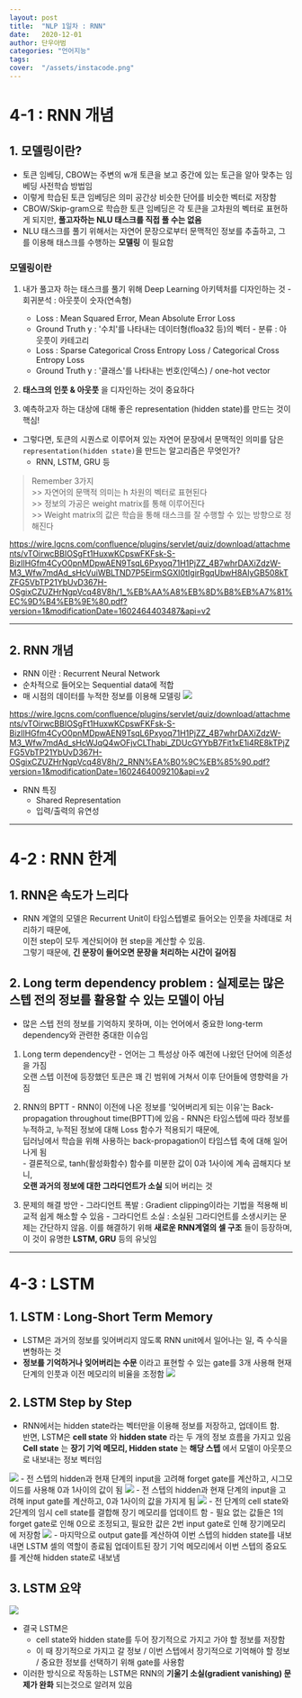 ```yaml
---
layout: post
title:  "NLP 1일차 : RNN"
date:   2020-12-01 
author: 단우아범
categories: "언어지능"
tags:	
cover:  "/assets/instacode.png"
---
```


# 4-1 : RNN 개념
## 1. 모델링이란?
 - 토큰 임베딩, CBOW는 주변의 w개 토큰을 보고 중간에 있는 토근을 알아 맞추는 임베딩 사전학습 방법임
 - 이렇게 학습된 토큰 임베딩은 의미 공간상 비슷한 단어를 비슷한 벡터로 저장함
 - CBOW/Skip-gram으로 학습한 토큰 임베딩은 각 토큰을 고차원의 벡터로 표현하게 되지만, __풀고자하는 NLU 태스크를 직접 풀 수는 없음__ 
 - NLU 태스크를 풀기 위해서는 자연어 문장으로부터 문맥적인 정보를 추출하고, 그를 이용해 태스크를 수행하는 __모델링__ 이 필요함  
 
 ### 모델링이란
  1. 내가 풀고자 하는 태스크를 풀기 위해 Deep Learning 아키텍처를 디자인하는 것
    - 회귀분석 : 아웃풋이 숫자(연속형)
      - Loss : Mean Squared Error, Mean Absolute Error Loss
      - Ground Truth y : '수치'를 나타내는 데이터형(floa32 등)의 벡터
    - 분류 : 아웃풋이 카테고리
      - Loss : Sparse Categorical Cross Entropy Loss / Categorical Cross Entropy Loss
      - Ground Truth y : '클래스'를 나타내는 번호(인덱스) / one-hot vector
      
  2. __태스크의 인풋 & 아웃풋__ 을 디자인하는 것이 중요하다
  
  3. 예측하고자 하는 대상에 대해 좋은 representation (hidden state)를 만드는 것이 핵심!


  - 그렇다면, 토큰의 시퀀스로 이루어져 있는 자연어 문장에서 문맥적인 의미를 담은 `representation(hidden state)`을 만드는 알고리즘은 무엇인가?
    - RNN, LSTM, GRU 등
  
  > Remember 3가지  
    >> 자연어의 문맥적 의미는 h 차원의 벡터로 표현된다  
    >> 정보의 가공은 weight matrix를 통해 이루어진다  
    >> Weight matrix의 값은 학습을 통해 태스크를 잘 수행할 수 있는 방향으로 정해진다
 
 <https://wire.lgcns.com/confluence/plugins/servlet/quiz/download/attachments/vTOirwcBBIOSgFt1HuxwKCpswFKFsk-S-BizIlHGfm4CyO0pnMDpwAEN9TsqL6Pxyoq71H1PjZZ_4B7whrDAXiZdzW-M3_Wfw7mdAd_sHcVuiWBLTND7P5EirmSGXI0tIgirRgqUbwH8AlyGB508kTZFG5VbTP21YbUvD367H-OSgixCZUZHrNgpVcq48V8h/1_%EB%AA%A8%EB%8D%B8%EB%A7%81%EC%9D%B4%EB%9E%80.pdf?version=1&modificationDate=1602464403487&api=v2> 
 

---

## 2. RNN 개념
  - RNN 이란 : Recurrent Neural Network
  - 순차적으로 들어오는 Sequential data에 적합
  - 매 시점의 데이터를 누적한 정보를 이용해 모델링
    <img src ="https://user-images.githubusercontent.com/59005950/100698418-b86df380-33db-11eb-93c5-83215311d868.jpg">
  
  <https://wire.lgcns.com/confluence/plugins/servlet/quiz/download/attachments/vTOirwcBBIOSgFt1HuxwKCpswFKFsk-S-BizIlHGfm4CyO0pnMDpwAEN9TsqL6Pxyoq71H1PjZZ_4B7whrDAXiZdzW-M3_Wfw7mdAd_sHcWJqQ4wOFjvCLThabi_ZDUcGYYbB7Fit1xE1i4RE8kTPjZFG5VbTP21YbUvD367H-OSgixCZUZHrNgpVcq48V8h/2_RNN%EA%B0%9C%EB%85%90.pdf?version=1&modificationDate=1602464009210&api=v2>
  
  - RNN 특징
    - Shared Representation
    - 입력/출력의 유연성
  
---
  

# 4-2 : RNN 한계
## 1. RNN은 속도가 느리다
  - RNN 계열의 모델은 Recurrent Unit이 타임스텝별로 들어오는 인풋을 차례대로 처리하기 때문에,  
  이전 step이 모두 계산되어야 현 step을 계산할 수 있음.  
  그렇기 때문에, __긴 문장이 들어오면 문장을 처리하는 시간이 길어짐__ 
  
## 2. Long term dependency problem : 실제로는 많은 스텝 전의 정보를 활용할 수 있는 모델이 아님
  - 많은 스텝 전의 정보를 기억하지 못하며, 이는 언어에서 중요한 long-term dependency와 관련한 중대한 이슈임
  1. Long term dependency란
    - 언어는 그 특성상 아주 예전에 나왔던 단어에 의존성을 가짐  
    오랜 스텝 이전에 등장했던 토큰은 꽤 긴 범위에 거쳐서 이후 단어들에 영향력을 가짐
    
  2. RNN의 BPTT
    - RNN이 이전에 나온 정보를 '잊어버리게 되는 이유'는 Back-propagation throughout time(BPTT)에 있음
    - RNN은 타임스텝에 따라 정보를 누적하고, 누적된 정보에 대해 Loss 함수가 적용되기 때문에,  
    딥러닝에서 학습을 위해 사용하는 back-propagation이 타임스텝 축에 대해 일어나게 됨    
    - 결론적으로, tanh(활성화함수) 함수를 미분한 값이 0과 1사이에 계속 곱해지다 보니,  
    __오랜 과거의 정보에 대한 그라디언트가 소실__ 되어 버리는 것
    
  3. 문제의 해결 방안
    - 그라디언트 폭발 : Gradient clipping이라는 기법을 적용해 비교적 쉽게 해소할 수 있음
    - 그라디언트 소실 : 소실된 그라디언트를 소생시키는 문제는 간단하지 않음. 이를 해결하기 위해 __새로운 RNN계열의 셀 구조__ 들이 등장하며,  
    이 것이 유명한 __LSTM, GRU__ 등의 유닛임
    
    
---
  

# 4-3 : LSTM
## 1. LSTM : Long-Short Term Memory
  - LSTM은 과거의 정보를 잊어버리지 않도록 RNN unit에서 일어나는 일, 즉 수식을 변형하는 것
  - __정보를 기억하거나 잊어버리는 수문__ 이라고 표현할 수 있는 gate를 3개 사용해 현재 단계의 인풋과 이전 메모리의 비율을 조정함
    <img src = "https://user-images.githubusercontent.com/59005950/100700039-da697500-33df-11eb-99af-eb039dc79b74.png">
  
## 2. LSTM Step by Step
  - RNN에서는 hidden state라는 벡터만을 이용해 정보를 저장하고, 업데이트 함.  
  반면, LSTM은 __cell state__ 와 __hidden state__ 라는 두 개의 정보 흐름을 가지고 있음
  __Cell state__ 는 __장기 기억 메모리, Hidden state__ 는 __해당 스텝__ 에서 모델이 아웃풋으로 내보내는 정보 벡터임
  
  <img src = "https://user-images.githubusercontent.com/59005950/100699885-7a72ce80-33df-11eb-9302-3e212b887284.png">
    - 전 스텝의 hidden과 현재 단계의 input을 고려해 forget gate를 계산하고, 시그모이드를 사용해 0과 1사이의 값이 됨
  
  <img src = "https://user-images.githubusercontent.com/59005950/100699886-7b0b6500-33df-11eb-8f3a-18d38b37f1a4.png">
    - 전 스텝의 hidden과 현재 단계의 input을 고려해 input gate를 계산하고, 0과 1사이의 값을 가지게 됨
  
  <img src = "https://user-images.githubusercontent.com/59005950/100699889-7ba3fb80-33df-11eb-8a16-ef6a0db3bee9.png">
    - 전 단계의 cell state와 2단계의 임시 cell state를 결합해 장기 메모리를 업데이트 함
    - 필요 없는 값들은 1의 forget gate로 인해 0으로 조정되고, 필요한 값은 2번 input gate로 인해 장기메모리에 저장함
  
  <img src = "https://user-images.githubusercontent.com/59005950/100699890-7ba3fb80-33df-11eb-94ff-e1069883d7e2.png">
    - 마지막으로 output gate를 계산하여 이번 스텝의 hidden state를 내보내면 LSTM 셀의 역할이 종료됨  
   업데이트된 장기 기억 메모리에서 이번 스텝의 중요도를 계산해 hidden state로 내보냄
   
## 3. LSTM 요약
  <img src = "https://user-images.githubusercontent.com/59005950/100699891-7c3c9200-33df-11eb-9562-8b23a033c4c7.png">
  
  - 결국 LSTM은 
    - cell state와 hidden state를 두어 장기적으로 가지고 가야 할 정보를 저장함
    - 이 때 장기적으로 가지고 갈 정보 / 이번 스텝에서 장기적으로 기억해야 할 정보 / 중요한 정보를 선택하기 위해 gate를 사용함
  - 이러한 방식으로 작동하는 LSTM은 RNN의 __기울기 소실(gradient vanishing) 문제가 완화__ 되는것으로 알려져 있음
    
    
  
